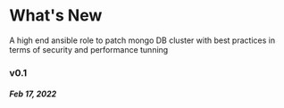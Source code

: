 # What's New

A high end ansible role to patch mongo DB cluster with best practices in terms of security and performance tunning

### v0.1
##### Feb 17, 2022
